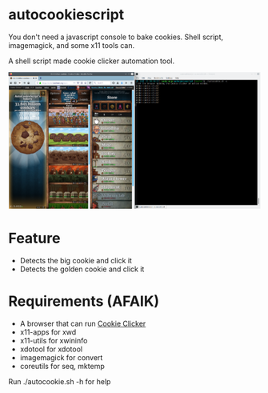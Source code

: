 # autocookiescript
You don't need a javascript console to bake cookies. Shell script, imagemagick, and some x11 tools can.

A shell script made cookie clicker automation tool.

![Screenshot of running AutoCookieScript](https://raw.githubusercontent.com/naokiri/autocookiescript/screenshot/autocookiescreen.png "Screenshot")

# Feature
- Detects the big cookie and click it
- Detects the golden cookie and click it

# Requirements (AFAIK)
- A browser that can run [Cookie Clicker](https://orteil.dashnet.org/cookieclicker/)
- x11-apps for xwd
- x11-utils for xwininfo
- xdotool for xdotool
- imagemagick for convert
- coreutils for seq, mktemp

Run ./autocookie.sh -h for help

